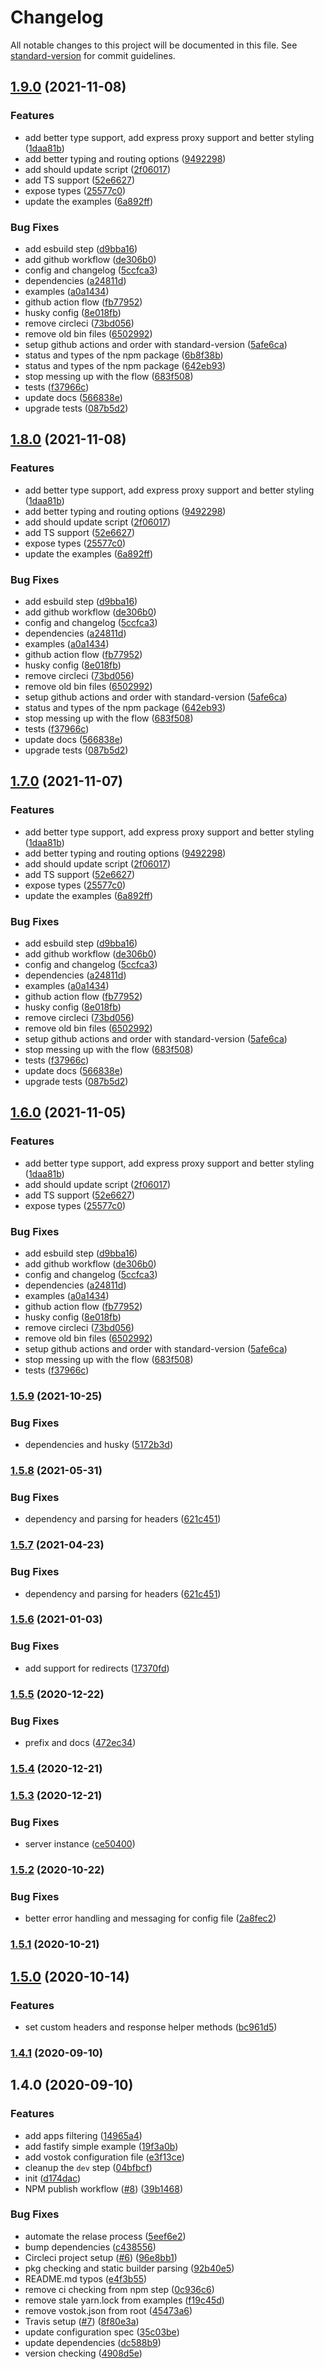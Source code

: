 # Changelog

All notable changes to this project will be documented in this file. See [standard-version](https://github.com/conventional-changelog/standard-version) for commit guidelines.

## [1.9.0](https://github.com/vorillaz/vostok/compare/v1.5.9...v1.9.0) (2021-11-08)


### Features

* add better type support, add express proxy support and better styling ([1daa81b](https://github.com/vorillaz/vostok/commit/1daa81b4dc09b11e588096ea56f05280c66c3033))
* add better typing and routing options ([9492298](https://github.com/vorillaz/vostok/commit/949229889f508af69b6a1ee192c2ed6e94d6ee6a))
* add should update script ([2f06017](https://github.com/vorillaz/vostok/commit/2f060170affdb614dc30f72e3969d2307660d7ac))
* add TS support ([52e6627](https://github.com/vorillaz/vostok/commit/52e6627ab9489c65e2ce0421c623f46704c575b5))
* expose types ([25577c0](https://github.com/vorillaz/vostok/commit/25577c06b248c8ab4ac7b3913a95d150a471cf8c))
* update the examples ([6a892ff](https://github.com/vorillaz/vostok/commit/6a892ff9f81bd69edf6e025f05974ea7bf7bc0d8))


### Bug Fixes

* add esbuild step ([d9bba16](https://github.com/vorillaz/vostok/commit/d9bba16eb5896f44fc1717424d67f2688073cb9b))
* add github workflow ([de306b0](https://github.com/vorillaz/vostok/commit/de306b023b1b2088156c88bf591b2a7f3522458b))
* config and changelog ([5ccfca3](https://github.com/vorillaz/vostok/commit/5ccfca3f39d2a7a5043c6438e17f707e5d406f68))
* dependencies ([a24811d](https://github.com/vorillaz/vostok/commit/a24811d8ed3a0a9779f610c8434d765992c5902f))
* examples ([a0a1434](https://github.com/vorillaz/vostok/commit/a0a14340605c831fe5faaab181fe6e1322db56e2))
* github action flow ([fb77952](https://github.com/vorillaz/vostok/commit/fb77952490ebfee6bae98e8a7f74962d4179a24c))
* husky config ([8e018fb](https://github.com/vorillaz/vostok/commit/8e018fb3b665518d6f9235c5a13349c0b50c2271))
* remove circleci ([73bd056](https://github.com/vorillaz/vostok/commit/73bd056f0144dc2ca694776784224af59fdd3933))
* remove old bin files ([6502992](https://github.com/vorillaz/vostok/commit/65029927032ac1b3c094dc416a32ed132545432f))
* setup github actions and order with standard-version ([5afe6ca](https://github.com/vorillaz/vostok/commit/5afe6cae8e9029975395f4cac74fa490e9ddc207))
* status and types of the npm package ([6b8f38b](https://github.com/vorillaz/vostok/commit/6b8f38bd285b12288c6abbb68f419ed21c36e38c))
* status and types of the npm package ([642eb93](https://github.com/vorillaz/vostok/commit/642eb93cb8a1cc2555f2099ef60be32fbede8c2a))
* stop messing up with the flow ([683f508](https://github.com/vorillaz/vostok/commit/683f508c6402a6db3117acad7248d4f965f55e69))
* tests ([f37966c](https://github.com/vorillaz/vostok/commit/f37966c5de270dbca242e7ab8f46166c5caa27a7))
* update docs ([566838e](https://github.com/vorillaz/vostok/commit/566838e20eed760e46c9e157d238349538590f1d))
* upgrade tests ([087b5d2](https://github.com/vorillaz/vostok/commit/087b5d233443f171ce66428a3740514e0ffa284b))

## [1.8.0](https://github.com/vorillaz/vostok/compare/v1.5.9...v1.8.0) (2021-11-08)


### Features

* add better type support, add express proxy support and better styling ([1daa81b](https://github.com/vorillaz/vostok/commit/1daa81b4dc09b11e588096ea56f05280c66c3033))
* add better typing and routing options ([9492298](https://github.com/vorillaz/vostok/commit/949229889f508af69b6a1ee192c2ed6e94d6ee6a))
* add should update script ([2f06017](https://github.com/vorillaz/vostok/commit/2f060170affdb614dc30f72e3969d2307660d7ac))
* add TS support ([52e6627](https://github.com/vorillaz/vostok/commit/52e6627ab9489c65e2ce0421c623f46704c575b5))
* expose types ([25577c0](https://github.com/vorillaz/vostok/commit/25577c06b248c8ab4ac7b3913a95d150a471cf8c))
* update the examples ([6a892ff](https://github.com/vorillaz/vostok/commit/6a892ff9f81bd69edf6e025f05974ea7bf7bc0d8))


### Bug Fixes

* add esbuild step ([d9bba16](https://github.com/vorillaz/vostok/commit/d9bba16eb5896f44fc1717424d67f2688073cb9b))
* add github workflow ([de306b0](https://github.com/vorillaz/vostok/commit/de306b023b1b2088156c88bf591b2a7f3522458b))
* config and changelog ([5ccfca3](https://github.com/vorillaz/vostok/commit/5ccfca3f39d2a7a5043c6438e17f707e5d406f68))
* dependencies ([a24811d](https://github.com/vorillaz/vostok/commit/a24811d8ed3a0a9779f610c8434d765992c5902f))
* examples ([a0a1434](https://github.com/vorillaz/vostok/commit/a0a14340605c831fe5faaab181fe6e1322db56e2))
* github action flow ([fb77952](https://github.com/vorillaz/vostok/commit/fb77952490ebfee6bae98e8a7f74962d4179a24c))
* husky config ([8e018fb](https://github.com/vorillaz/vostok/commit/8e018fb3b665518d6f9235c5a13349c0b50c2271))
* remove circleci ([73bd056](https://github.com/vorillaz/vostok/commit/73bd056f0144dc2ca694776784224af59fdd3933))
* remove old bin files ([6502992](https://github.com/vorillaz/vostok/commit/65029927032ac1b3c094dc416a32ed132545432f))
* setup github actions and order with standard-version ([5afe6ca](https://github.com/vorillaz/vostok/commit/5afe6cae8e9029975395f4cac74fa490e9ddc207))
* status and types of the npm package ([642eb93](https://github.com/vorillaz/vostok/commit/642eb93cb8a1cc2555f2099ef60be32fbede8c2a))
* stop messing up with the flow ([683f508](https://github.com/vorillaz/vostok/commit/683f508c6402a6db3117acad7248d4f965f55e69))
* tests ([f37966c](https://github.com/vorillaz/vostok/commit/f37966c5de270dbca242e7ab8f46166c5caa27a7))
* update docs ([566838e](https://github.com/vorillaz/vostok/commit/566838e20eed760e46c9e157d238349538590f1d))
* upgrade tests ([087b5d2](https://github.com/vorillaz/vostok/commit/087b5d233443f171ce66428a3740514e0ffa284b))

## [1.7.0](https://github.com/vorillaz/vostok/compare/v1.5.9...v1.7.0) (2021-11-07)


### Features

* add better type support, add express proxy support and better styling ([1daa81b](https://github.com/vorillaz/vostok/commit/1daa81b4dc09b11e588096ea56f05280c66c3033))
* add better typing and routing options ([9492298](https://github.com/vorillaz/vostok/commit/949229889f508af69b6a1ee192c2ed6e94d6ee6a))
* add should update script ([2f06017](https://github.com/vorillaz/vostok/commit/2f060170affdb614dc30f72e3969d2307660d7ac))
* add TS support ([52e6627](https://github.com/vorillaz/vostok/commit/52e6627ab9489c65e2ce0421c623f46704c575b5))
* expose types ([25577c0](https://github.com/vorillaz/vostok/commit/25577c06b248c8ab4ac7b3913a95d150a471cf8c))
* update the examples ([6a892ff](https://github.com/vorillaz/vostok/commit/6a892ff9f81bd69edf6e025f05974ea7bf7bc0d8))


### Bug Fixes

* add esbuild step ([d9bba16](https://github.com/vorillaz/vostok/commit/d9bba16eb5896f44fc1717424d67f2688073cb9b))
* add github workflow ([de306b0](https://github.com/vorillaz/vostok/commit/de306b023b1b2088156c88bf591b2a7f3522458b))
* config and changelog ([5ccfca3](https://github.com/vorillaz/vostok/commit/5ccfca3f39d2a7a5043c6438e17f707e5d406f68))
* dependencies ([a24811d](https://github.com/vorillaz/vostok/commit/a24811d8ed3a0a9779f610c8434d765992c5902f))
* examples ([a0a1434](https://github.com/vorillaz/vostok/commit/a0a14340605c831fe5faaab181fe6e1322db56e2))
* github action flow ([fb77952](https://github.com/vorillaz/vostok/commit/fb77952490ebfee6bae98e8a7f74962d4179a24c))
* husky config ([8e018fb](https://github.com/vorillaz/vostok/commit/8e018fb3b665518d6f9235c5a13349c0b50c2271))
* remove circleci ([73bd056](https://github.com/vorillaz/vostok/commit/73bd056f0144dc2ca694776784224af59fdd3933))
* remove old bin files ([6502992](https://github.com/vorillaz/vostok/commit/65029927032ac1b3c094dc416a32ed132545432f))
* setup github actions and order with standard-version ([5afe6ca](https://github.com/vorillaz/vostok/commit/5afe6cae8e9029975395f4cac74fa490e9ddc207))
* stop messing up with the flow ([683f508](https://github.com/vorillaz/vostok/commit/683f508c6402a6db3117acad7248d4f965f55e69))
* tests ([f37966c](https://github.com/vorillaz/vostok/commit/f37966c5de270dbca242e7ab8f46166c5caa27a7))
* update docs ([566838e](https://github.com/vorillaz/vostok/commit/566838e20eed760e46c9e157d238349538590f1d))
* upgrade tests ([087b5d2](https://github.com/vorillaz/vostok/commit/087b5d233443f171ce66428a3740514e0ffa284b))

## [1.6.0](https://github.com/vorillaz/vostok/compare/v1.5.9...v1.6.0) (2021-11-05)


### Features

* add better type support, add express proxy support and better styling ([1daa81b](https://github.com/vorillaz/vostok/commit/1daa81b4dc09b11e588096ea56f05280c66c3033))
* add should update script ([2f06017](https://github.com/vorillaz/vostok/commit/2f060170affdb614dc30f72e3969d2307660d7ac))
* add TS support ([52e6627](https://github.com/vorillaz/vostok/commit/52e6627ab9489c65e2ce0421c623f46704c575b5))
* expose types ([25577c0](https://github.com/vorillaz/vostok/commit/25577c06b248c8ab4ac7b3913a95d150a471cf8c))


### Bug Fixes

* add esbuild step ([d9bba16](https://github.com/vorillaz/vostok/commit/d9bba16eb5896f44fc1717424d67f2688073cb9b))
* add github workflow ([de306b0](https://github.com/vorillaz/vostok/commit/de306b023b1b2088156c88bf591b2a7f3522458b))
* config and changelog ([5ccfca3](https://github.com/vorillaz/vostok/commit/5ccfca3f39d2a7a5043c6438e17f707e5d406f68))
* dependencies ([a24811d](https://github.com/vorillaz/vostok/commit/a24811d8ed3a0a9779f610c8434d765992c5902f))
* examples ([a0a1434](https://github.com/vorillaz/vostok/commit/a0a14340605c831fe5faaab181fe6e1322db56e2))
* github action flow ([fb77952](https://github.com/vorillaz/vostok/commit/fb77952490ebfee6bae98e8a7f74962d4179a24c))
* husky config ([8e018fb](https://github.com/vorillaz/vostok/commit/8e018fb3b665518d6f9235c5a13349c0b50c2271))
* remove circleci ([73bd056](https://github.com/vorillaz/vostok/commit/73bd056f0144dc2ca694776784224af59fdd3933))
* remove old bin files ([6502992](https://github.com/vorillaz/vostok/commit/65029927032ac1b3c094dc416a32ed132545432f))
* setup github actions and order with standard-version ([5afe6ca](https://github.com/vorillaz/vostok/commit/5afe6cae8e9029975395f4cac74fa490e9ddc207))
* stop messing up with the flow ([683f508](https://github.com/vorillaz/vostok/commit/683f508c6402a6db3117acad7248d4f965f55e69))
* tests ([f37966c](https://github.com/vorillaz/vostok/commit/f37966c5de270dbca242e7ab8f46166c5caa27a7))

### [1.5.9](https://github.com/vorillaz/vostok/compare/v1.5.8...v1.5.9) (2021-10-25)


### Bug Fixes

* dependencies and husky ([5172b3d](https://github.com/vorillaz/vostok/commit/5172b3de21308749228854bc7a98df758ba33a97))

### [1.5.8](https://github.com/vorillaz/vostok/compare/v1.5.6...v1.5.8) (2021-05-31)


### Bug Fixes

* dependency and parsing for headers ([621c451](https://github.com/vorillaz/vostok/commit/621c451ef710505a804bb1fc6f7a5e4165933c61))

### [1.5.7](https://github.com/vorillaz/vostok/compare/v1.5.6...v1.5.7) (2021-04-23)

### Bug Fixes

- dependency and parsing for headers ([621c451](https://github.com/vorillaz/vostok/commit/621c451ef710505a804bb1fc6f7a5e4165933c61))

### [1.5.6](https://github.com/vorillaz/vostok/compare/v1.5.5...v1.5.6) (2021-01-03)

### Bug Fixes

- add support for redirects ([17370fd](https://github.com/vorillaz/vostok/commit/17370fd4ab2e46e66b67afe5183ac67877f8bd8e))

### [1.5.5](https://github.com/vorillaz/vostok/compare/v1.5.4...v1.5.5) (2020-12-22)

### Bug Fixes

- prefix and docs ([472ec34](https://github.com/vorillaz/vostok/commit/472ec3421560258ebd807f70c67f9b6d294d2f27))

### [1.5.4](https://github.com/vorillaz/vostok/compare/v1.5.3...v1.5.4) (2020-12-21)

### [1.5.3](https://github.com/vorillaz/vostok/compare/v1.5.2...v1.5.3) (2020-12-21)

### Bug Fixes

- server instance ([ce50400](https://github.com/vorillaz/vostok/commit/ce50400f284613de75e17f674b2494f42af56ad7))

### [1.5.2](https://github.com/vorillaz/vostok/compare/v1.5.1...v1.5.2) (2020-10-22)

### Bug Fixes

- better error handling and messaging for config file ([2a8fec2](https://github.com/vorillaz/vostok/commit/2a8fec261e4da6f505b451533b0405e6f4f85501))

### [1.5.1](https://github.com/vorillaz/vostok/compare/v1.5.0...v1.5.1) (2020-10-21)

## [1.5.0](https://github.com/vorillaz/vostok/compare/v1.4.1...v1.5.0) (2020-10-14)

### Features

- set custom headers and response helper methods ([bc961d5](https://github.com/vorillaz/vostok/commit/bc961d5ac6b37884d9d54ba0556aaf1b52f8c848))

### [1.4.1](https://github.com/vorillaz/vostok/compare/v1.4.0...v1.4.1) (2020-09-10)

## 1.4.0 (2020-09-10)

### Features

- add apps filtering ([14965a4](https://github.com/vorillaz/vostok/commit/14965a4bcb8cad6de710e03fb13c506598975c1d))
- add fastify simple example ([19f3a0b](https://github.com/vorillaz/vostok/commit/19f3a0b4bca946fa27edfb331c19372eb2681301))
- add vostok configuration file ([e3f13ce](https://github.com/vorillaz/vostok/commit/e3f13ce2e16ec12feb098df54b4cee79e92f806a))
- cleanup the `dev` step ([04bfbcf](https://github.com/vorillaz/vostok/commit/04bfbcfae51d5cdc6b09d26a47a8018fab7ecf54))
- init ([d174dac](https://github.com/vorillaz/vostok/commit/d174dac281e3b3c37ef2a63f5e09ad47f7161c20))
- NPM publish workflow ([#8](https://github.com/vorillaz/vostok/issues/8)) ([39b1468](https://github.com/vorillaz/vostok/commit/39b14688de89b99493c5c88f07486b85d9559a5a))

### Bug Fixes

- automate the relase process ([5eef6e2](https://github.com/vorillaz/vostok/commit/5eef6e2ec6461b7a5c4693a161712f840d66a632))
- bump dependencies ([c438556](https://github.com/vorillaz/vostok/commit/c43855658cefca7cb974fff25a055b6bcd3f4d8c))
- Circleci project setup ([#6](https://github.com/vorillaz/vostok/issues/6)) ([96e8bb1](https://github.com/vorillaz/vostok/commit/96e8bb1f5a5c0004f99a4ebe9a63c74ce2bc622e))
- pkg checking and static builder parsing ([92b40e5](https://github.com/vorillaz/vostok/commit/92b40e526b3afed992721f3c7682e465835124fe))
- README.md typos ([e4f3b55](https://github.com/vorillaz/vostok/commit/e4f3b55660c734c4a24500c7400dc0ebd14b3d6d))
- remove ci checking from npm step ([0c936c6](https://github.com/vorillaz/vostok/commit/0c936c6746bf6f9cffc1a1eed9fb55ed2058db42))
- remove stale yarn.lock from examples ([f19c45d](https://github.com/vorillaz/vostok/commit/f19c45dfa1fe98752c069bfaa329c2f47be28689))
- remove vostok.json from root ([45473a6](https://github.com/vorillaz/vostok/commit/45473a6c8c919c9267cce806009f1caf46112fd7))
- Travis setup ([#7](https://github.com/vorillaz/vostok/issues/7)) ([8f80e3a](https://github.com/vorillaz/vostok/commit/8f80e3a1d85b902d85ef419ae00d727a149113f7))
- update configuration spec ([35c03be](https://github.com/vorillaz/vostok/commit/35c03bebfcbf6f1da11ade8b4ebd385d5f83ea1f))
- update dependencies ([dc588b9](https://github.com/vorillaz/vostok/commit/dc588b91fcab935de4580c9f14bb91884f451ad3))
- version checking ([4908d5e](https://github.com/vorillaz/vostok/commit/4908d5ea9047189bb2eb25763c59fae335a37427))
